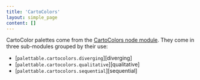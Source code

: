 ```yaml
---
title: 'CartoColors'
layout: simple_page
content: []
---
```


CartoColor palettes come from the [CartoColors node module](https://github.com/CartoDB/cartocolor).
They come in three sub-modules grouped by their use:

- [`palettable.cartocolors.diverging`][diverging]
- [`palettable.cartocolors.qualitative`][qualitative]
- [`palettable.cartocolors.sequential`][sequential]
